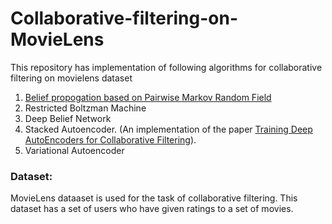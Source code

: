 # Collaborative-filtering-on-MovieLens
This repository has implementation of following algorithms for collaborative filtering on movielens dataset
1) [Belief propogation based on Pairwise Markov Random Field](http://fekri.ece.gatech.edu/Publications/2012_06.pdf) 
2) Restricted Boltzman Machine
3) Deep Belief Network
4) Stacked Autoencoder. (An implementation of the paper [Training Deep AutoEncoders for Collaborative Filtering](https://arxiv.org/pdf/1708.01715.pdf)). 
5) Variational Autoencoder

### Dataset:
MovieLens dataaset is used for the task of collaborative filtering. This dataset has a set of users who have given ratings to a set of movies.
